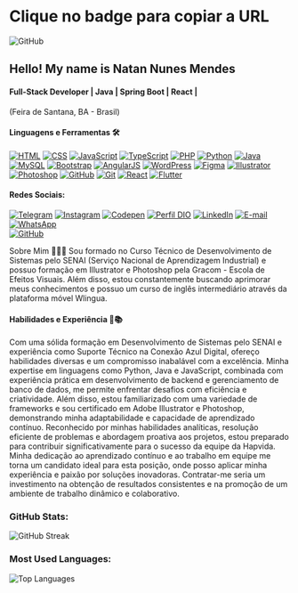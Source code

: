 <!DOCTYPE html>
<html lang="pt-br">
<head>
    <meta charset="UTF-8">
    <meta name="viewport" content="width=device-width, initial-scale=1.0">
    <title>Copiar URL GitHub</title>
    <style>
        .badge {
            cursor: pointer;
        }
    </style>
</head>
<body>
    <h1>Clique no badge para copiar a URL</h1>
    <img id="github-badge" src="https://img.shields.io/badge/GitHub-181717?style=for-the-badge&logo=github&logoColor=white" alt="GitHub" class="badge" onclick="copyUrl()">
    <script>
        function copyUrl() {
            const url = 'https://www.github.com/';
            const textArea = document.createElement('textarea');
            textArea.value = url;
            document.body.appendChild(textArea);
            textArea.select();
            document.execCommand('copy');
            document.body.removeChild(textArea);
            alert('URL copiada para a área de transferência!');
        }
    </script>
</body>
</html>



## Hello! My name is Natan Nunes Mendes
#### Full-Stack Developer | Java | Spring Boot | React |
(Feira de Santana, BA - Brasil)

#### Linguagens e Ferramentas 🛠️

[![HTML](https://img.shields.io/badge/HTML-239120?style=for-the-badge&logo=html5&logoColor=white)](https://www.w3schools.com/html/)
[![CSS](https://img.shields.io/badge/CSS-1572B6?style=for-the-badge&logo=css3&logoColor=white)](https://www.w3schools.com/css/)
[![JavaScript](https://img.shields.io/badge/JavaScript-F7DF1E?style=for-the-badge&logo=javascript&logoColor=black)](https://developer.mozilla.org/en-US/docs/Web/JavaScript)
[![TypeScript](https://img.shields.io/badge/TypeScript-007ACC?style=for-the-badge&logo=typescript&logoColor=white)](https://www.typescriptlang.org/)
[![PHP](https://img.shields.io/badge/PHP-777BB4?style=for-the-badge&logo=php&logoColor=white)](https://www.php.net)
[![Python](https://img.shields.io/badge/Python-3776AB?style=for-the-badge&logo=python&logoColor=white)](https://www.python.org/)
[![Java](https://img.shields.io/badge/Java-007396?style=for-the-badge&logo=java&logoColor=white)](https://www.java.com/)
[![MySQL](https://img.shields.io/badge/MySQL-4479A1?style=for-the-badge&logo=mysql&logoColor=white)](https://www.mysql.com/)
[![Bootstrap](https://img.shields.io/badge/Bootstrap-563D7C?style=for-the-badge&logo=bootstrap&logoColor=white)](https://getbootstrap.com/)
[![AngularJS](https://img.shields.io/badge/AngularJS-E23237?style=for-the-badge&logo=angularjs&logoColor=white)](https://www.angularjs.org/)
[![WordPress](https://img.shields.io/badge/WordPress-21759B?style=for-the-badge&logo=wordpress&logoColor=white)](https://www.wordpress.com/)
[![Figma](https://img.shields.io/badge/Figma-F24E1E?style=for-the-badge&logo=figma&logoColor=white)](https://www.figma.com/)
[![Illustrator](https://img.shields.io/badge/Illustrator-FF9A00?style=for-the-badge&logo=adobe-illustrator&logoColor=white)](https://www.adobe.com/in/products/illustrator.html)
[![Photoshop](https://img.shields.io/badge/Photoshop-31A8FF?style=for-the-badge&logo=adobe-photoshop&logoColor=white)](https://www.photoshop.com/en)
[![GitHub](https://img.shields.io/badge/GitHub-181717?style=for-the-badge&logo=github&logoColor=white)](https://www.github.com/)
[![Git](https://img.shields.io/badge/Git-F05032?style=for-the-badge&logo=git&logoColor=white)](https://git-scm.com/)
[![React](https://img.shields.io/badge/React-61DAFB?style=for-the-badge&logo=react&logoColor=black)](https://reactnative.dev/docs/environment-setup/)
[![Flutter](https://img.shields.io/badge/Flutter-02569B?style=for-the-badge&logo=flutter&logoColor=white)](https://docs.flutter.dev/)

#### Redes Sociais:

[![Telegram](https://img.shields.io/badge/Telegram-2CA5E0?style=for-the-badge&logo=telegram&logoColor=white)](https://t.me/NatanNMendes)
[![Instagram](https://img.shields.io/badge/Instagram-E4405F?style=for-the-badge&logo=instagram&logoColor=white)](https://www.instagram.com/invites/contact/?i=i2bcr6zbys7g&utm_content=5atp2hv)
[![Codepen](https://img.shields.io/badge/Codepen-000000?style=for-the-badge&logo=codepen&logoColor=white)](https://codepen.io/Natan_NUN3S)
[![Perfil DIO](https://img.shields.io/badge/-Meu%20Perfil%20na%20DIO-3333FF?style=for-the-badge&logo=gitbook&logoColor=white)](https://www.dio.me/users/natan_nunes_mendes_95684)
[![LinkedIn](https://img.shields.io/badge/linkedin-%230077B5.svg?style=for-the-badge&logo=linkedin&logoColor=white)](https://www.linkedin.com/in/natan-nunes-mendes-progamador/)
[![E-mail](https://img.shields.io/badge/-Email-FF6600?style=for-the-badge&logo=microsoft-outlook&logoColor=white)](mailto:natan_nunes_mendes@outlook.com)
[![WhatsApp](https://img.shields.io/badge/WhatsApp-25D366?style=for-the-badge&logo=whatsapp&logoColor=white)](https://wa.me/5575988055119)  
[![GitHub](https://img.shields.io/badge/GitHub-181717?style=for-the-badge&logo=github&logoColor=white)](https://github.com/NatanNMendes)

Sobre Mim 👨‍💻👋
Sou formado no Curso Técnico de Desenvolvimento de Sistemas pelo SENAI (Serviço Nacional de Aprendizagem Industrial) e possuo formação em Illustrator e Photoshop pela Gracom - Escola de Efeitos Visuais. Além disso, estou constantemente buscando aprimorar meus conhecimentos e possuo um curso de inglês intermediário através da plataforma móvel Wlingua.

#### Habilidades e Experiência 🚀📚
Com uma sólida formação em Desenvolvimento de Sistemas pelo SENAI e experiência como Suporte Técnico na Conexão Azul Digital, ofereço habilidades diversas e um compromisso inabalável com a excelência. Minha expertise em linguagens como Python, Java e JavaScript, combinada com experiência prática em desenvolvimento de backend e gerenciamento de banco de dados, me permite enfrentar desafios com eficiência e criatividade. Além disso, estou familiarizado com uma variedade de frameworks e sou certificado em Adobe Illustrator e Photoshop, demonstrando minha adaptabilidade e capacidade de aprendizado contínuo. Reconhecido por minhas habilidades analíticas, resolução eficiente de problemas e abordagem proativa aos projetos, estou preparado para contribuir significativamente para o sucesso da equipe da Hapvida. Minha dedicação ao aprendizado contínuo e ao trabalho em equipe me torna um candidato ideal para esta posição, onde posso aplicar minha experiência e paixão por soluções inovadoras. Contratar-me seria um investimento na obtenção de resultados consistentes e na promoção de um ambiente de trabalho dinâmico e colaborativo.

### GitHub Stats:

![GitHub Streak](https://github-readme-streak-stats.herokuapp.com/?user=NatanNMendes&theme=panda)

### Most Used Languages:

![Top Languages](https://github-readme-stats.vercel.app/api/top-langs/?username=NatanNMendes&show_icons=true&locale=en&layout=compact&theme=panda)
